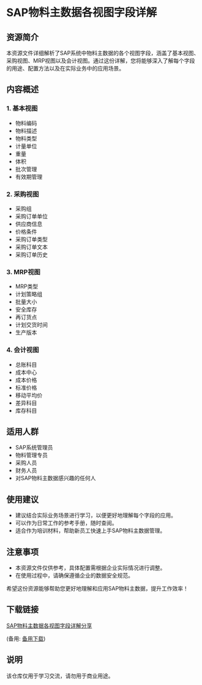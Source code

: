 # SAP物料主数据各视图字段详解

## 资源简介

本资源文件详细解析了SAP系统中物料主数据的各个视图字段，涵盖了基本视图、采购视图、MRP视图以及会计视图。通过这份详解，您将能够深入了解每个字段的用途、配置方法以及在实际业务中的应用场景。

## 内容概述

### 1. 基本视图
- 物料编码
- 物料描述
- 物料类型
- 计量单位
- 重量
- 体积
- 批次管理
- 有效期管理

### 2. 采购视图
- 采购组
- 采购订单单位
- 供应商信息
- 价格条件
- 采购订单类型
- 采购订单文本
- 采购订单历史

### 3. MRP视图
- MRP类型
- 计划策略组
- 批量大小
- 安全库存
- 再订货点
- 计划交货时间
- 生产版本

### 4. 会计视图
- 总账科目
- 成本中心
- 成本价格
- 标准价格
- 移动平均价
- 差异科目
- 库存科目

## 适用人群

- SAP系统管理员
- 物料管理专员
- 采购人员
- 财务人员
- 对SAP物料主数据感兴趣的任何人

## 使用建议

- 建议结合实际业务场景进行学习，以便更好地理解每个字段的应用。
- 可以作为日常工作的参考手册，随时查阅。
- 适合作为培训材料，帮助新员工快速上手SAP物料主数据管理。

## 注意事项

- 本资源文件仅供参考，具体配置需根据企业实际情况进行调整。
- 在使用过程中，请确保遵循企业的数据安全规范。

希望这份资源能够帮助您更好地理解和应用SAP物料主数据，提升工作效率！

## 下载链接
[SAP物料主数据各视图字段详解分享](https://pan.quark.cn/s/c62217cadfa7) 

(备用: [备用下载](https://pan.baidu.com/s/1qFU7whFwc4yCBBrTuQmKeg?pwd=1234))

## 说明

该仓库仅用于学习交流，请勿用于商业用途。
